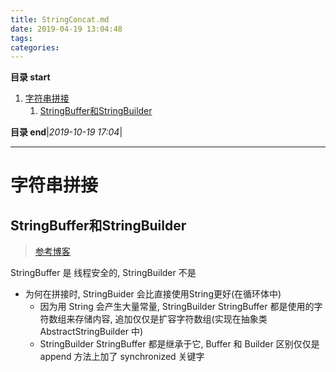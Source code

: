 ```yaml
---
title: StringConcat.md
date: 2019-04-19 13:04:48
tags: 
categories: 
---
```


**目录 start**
 
1. [字符串拼接](#字符串拼接)
    1. [StringBuffer和StringBuilder](#stringbuffer和stringbuilder)

**目录 end**|_2019-10-19 17:04_|
****************************************
# 字符串拼接

## StringBuffer和StringBuilder
> [参考博客](https://blog.csdn.net/rmn190/article/details/1492013)

StringBuffer 是 线程安全的, StringBuilder 不是

- 为何在拼接时, StringBuider 会比直接使用String更好(在循环体中)   
    - 因为用 String 会产生大量常量, StringBuilder StringBuffer 都是使用的字符数组来存储内容, 追加仅仅是扩容字符数组(实现在抽象类 AbstractStringBuilder 中)  
    - StringBuilder StringBuffer 都是继承于它, Buffer 和 Builder 区别仅仅是 append 方法上加了 synchronized 关键字

